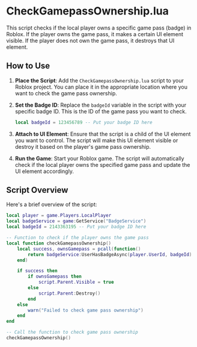 # CheckGamepassOwnership.lua

This script checks if the local player owns a specific game pass (badge) in Roblox. If the player owns the game pass, it makes a certain UI element visible. If the player does not own the game pass, it destroys that UI element.

## How to Use

1. **Place the Script**: Add the `CheckGamepassOwnership.lua` script to your Roblox project. You can place it in the appropriate location where you want to check the game pass ownership.

2. **Set the Badge ID**: Replace the `badgeId` variable in the script with your specific badge ID. This is the ID of the game pass you want to check.

    ```lua
    local badgeId = 123456789 -- Put your badge ID here
    ```

3. **Attach to UI Element**: Ensure that the script is a child of the UI element you want to control. The script will make this UI element visible or destroy it based on the player's game pass ownership.

4. **Run the Game**: Start your Roblox game. The script will automatically check if the local player owns the specified game pass and update the UI element accordingly.

## Script Overview

Here's a brief overview of the script:

```lua
local player = game.Players.LocalPlayer
local badgeService = game:GetService("BadgeService")
local badgeId = 2143363195 -- Put your badge ID here

-- Function to check if the player owns the game pass
local function checkGamepassOwnership()
    local success, ownsGamepass = pcall(function()
        return badgeService:UserHasBadgeAsync(player.UserId, badgeId)
    end)

    if success then
        if ownsGamepass then
            script.Parent.Visible = true
        else
            script.Parent:Destroy()
        end
    else
        warn("Failed to check game pass ownership")
    end
end

-- Call the function to check game pass ownership
checkGamepassOwnership()
